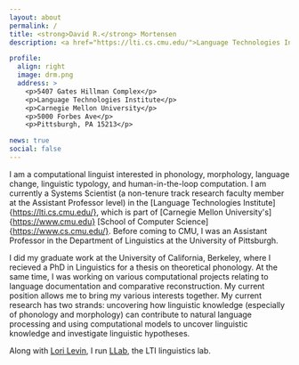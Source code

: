 ```yaml
---
layout: about
permalink: /
title: <strong>David R.</strong> Mortensen
description: <a href="https://lti.cs.cmu.edu/">Language Technologies Institute, School of Computer Science, Carnegie Mellon University</a>.

profile:
  align: right
  image: drm.png
  address: >
    <p>5407 Gates Hillman Complex</p>
    <p>Language Technologies Institute</p>
    <p>Carnegie Mellon University</p>
    <p>5000 Forbes Ave</p>
    <p>Pittsburgh, PA 15213</p>

news: true
social: false
---
```


I am a computational linguist interested in phonology, morphology, language change, linguistic typology, and human-in-the-loop computation. I am currently a Systems Scientist (a non-tenure track research faculty member at the Assistant Professor level) in the [Language Technologies Institute]{https://lti.cs.cmu.edu/}, which is part of [Carnegie Mellon University's]{https://www.cmu.edu} [School of Computer Science]{https://www.cs.cmu.edu/}. Before coming to CMU, I was an Assistant Professor in the Department of Linguistics at the University of Pittsburgh.

I did my graduate work at the University of California, Berkeley, where I recieved a PhD in Linguistics for a thesis on theoretical phonology. At the same time, I was working on various computational projects relating to language documentation and comparative reconstruction. My current position allows me to bring my various interests together. My current research has two strands: uncovering how linguistic knowledge (especially of phonology and morphology) can contribute to natural language processing and using computational models to uncover linguistic knowledge and investigate linguistic hypotheses.

Along with [Lori Levin](http://www.cs.cmu.edu/~lsl/), I run [LLab](https://llab-cmu.github.io/), the LTI linguistics lab.